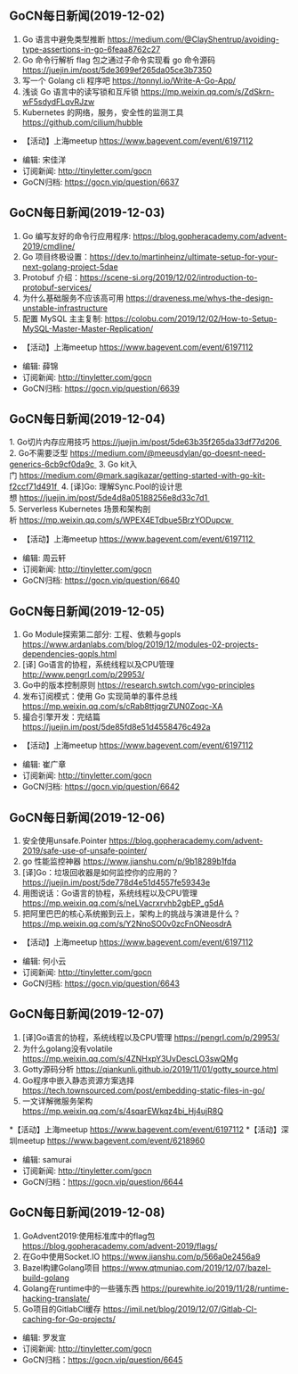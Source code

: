 ## GoCN每日新闻(2019-12-02)

1. Go 语言中避免类型推断 https://medium.com/@ClayShentrup/avoiding-type-assertions-in-go-6feaa8762c27
2. Go 命令行解析 flag 包之通过子命令实现看 go 命令源码 https://juejin.im/post/5de3699ef265da05ce3b7350
3. 写一个 Golang cli 程序吧 https://tonnyl.io/Write-A-Go-App/
4. 浅谈 Go 语言中的读写锁和互斥锁 https://mp.weixin.qq.com/s/ZdSkrn-wF5sdydFLqvRJzw
5. Kubernetes 的网络，服务，安全性的监测工具 https://github.com/cilium/hubble 

* 【活动】上海meetup https://www.bagevent.com/event/6197112

- 编辑: 宋佳洋
- 订阅新闻: http://tinyletter.com/gocn
- GoCN归档: https://gocn.vip/question/6637

## GoCN每日新闻(2019-12-03)

1. Go 编写友好的命令行应用程序: https://blog.gopheracademy.com/advent-2019/cmdline/
2. Go 项目终极设置：https://dev.to/martinheinz/ultimate-setup-for-your-next-golang-project-5dae
3. Protobuf 介绍：https://scene-si.org/2019/12/02/introduction-to-protobuf-services/ 
4. 为什么基础服务不应该高可用 https://draveness.me/whys-the-design-unstable-infrastructure
5. 配置 MySQL 主主复制: https://colobu.com/2019/12/02/How-to-Setup-MySQL-Master-Master-Replication/

* 【活动】上海meetup https://www.bagevent.com/event/6197112

- 编辑: 薛锦 
- 订阅新闻: http://tinyletter.com/gocn
- GoCN归档: https://gocn.vip/question/6639

## GoCN每日新闻(2019-12-04)

1. Go切片内存应用技巧 https://juejin.im/post/5de63b35f265da33df77d206 
2. Go不需要泛型 https://medium.com/@meeusdylan/go-doesnt-need-generics-6cb9cf0da9c 
3. Go kit入门 https://medium.com/@mark.sagikazar/getting-started-with-go-kit-f2ccf71d491f 
4. [译]Go: 理解Sync.Pool的设计思想 https://juejin.im/post/5de4d8a05188256e8d33c7d1 
5. Serverless Kubernetes 场景和架构剖析 https://mp.weixin.qq.com/s/WPEX4ETdbue5BrzYODupcw 

* 【活动】上海meetup https://www.bagevent.com/event/6197112 

- 编辑: 周云轩 
- 订阅新闻: http://tinyletter.com/gocn
- GoCN归档: https://gocn.vip/question/6640

## GoCN每日新闻(2019-12-05)

1. Go Module探索第二部分: 工程、依赖与gopls https://www.ardanlabs.com/blog/2019/12/modules-02-projects-dependencies-gopls.html 
2. [译] Go语言的协程，系统线程以及CPU管理  http://www.pengrl.com/p/29953/
3. Go中的版本控制原则 https://research.swtch.com/vgo-principles
4. 发布订阅模式：使用 Go 实现简单的事件总线 https://mp.weixin.qq.com/s/cRab8ttjqgrZUN0Zoqc-XA
5. 撮合引擎开发：完结篇 https://juejin.im/post/5de85fd8e51d4558476c492a

* 【活动】上海meetup https://www.bagevent.com/event/6197112 

- 编辑: 崔广章 
- 订阅新闻: http://tinyletter.com/gocn
- GoCN归档: https://gocn.vip/question/6642

## GoCN每日新闻(2019-12-06)

1. 安全使用unsafe.Pointer https://blog.gopheracademy.com/advent-2019/safe-use-of-unsafe-pointer/
2. go 性能监控神器 https://www.jianshu.com/p/9b18289b1fda
3. [译]Go：垃圾回收器是如何监控你的应用的？ https://juejin.im/post/5de778d4e51d4557fe59343e
4. 用图说话：Go语言的协程，系统线程以及CPU管理 https://mp.weixin.qq.com/s/neLVacrxrvhb2gbEP_g5dA
5. 把阿里巴巴的核心系统搬到云上，架构上的挑战与演进是什么？https://mp.weixin.qq.com/s/Y2NnoSO0v0zcFnONeosdrA

* 【活动】上海meetup https://www.bagevent.com/event/6197112 

- 编辑: 何小云 
- 订阅新闻: http://tinyletter.com/gocn
- GoCN归档: https://gocn.vip/question/6643

## GoCN每日新闻(2019-12-07)

1. [译]Go语言的协程，系统线程以及CPU管理 https://pengrl.com/p/29953/
2. 为什么golang没有volatile https://mp.weixin.qq.com/s/4ZNHxpY3UvDescLO3swQMg
3. Gotty源码分析 https://qiankunli.github.io/2019/11/01/gotty_source.html
4. Go程序中嵌入静态资源方案选择 https://tech.townsourced.com/post/embedding-static-files-in-go/
5. 一文详解微服务架构 https://mp.weixin.qq.com/s/4sqarEWkqz4bi_Hj4ujR8Q

*【活动】上海meetup https://www.bagevent.com/event/6197112
*【活动】深圳meetup https://www.bagevent.com/event/6218960

- 编辑: samurai
- 订阅新闻: http://tinyletter.com/gocn
- GoCN归档：https://gocn.vip/question/6644


## GoCN每日新闻(2019-12-08)
1. GoAdvent2019:使用标准库中的flag包 https://blog.gopheracademy.com/advent-2019/flags/
2. 在Go中使用Socket.IO https://www.jianshu.com/p/566a0e2456a9
3. Bazel构建Golang项目 https://www.qtmuniao.com/2019/12/07/bazel-build-golang
4. Golang在runtime中的一些骚东西 https://purewhite.io/2019/11/28/runtime-hacking-translate/
5. Go项目的GitlabCI缓存 https://imil.net/blog/2019/12/07/Gitlab-CI-caching-for-Go-projects/

- 编辑: 罗发宣
- 订阅新闻: http://tinyletter.com/gocn
- GoCN归档：https://gocn.vip/question/6645
